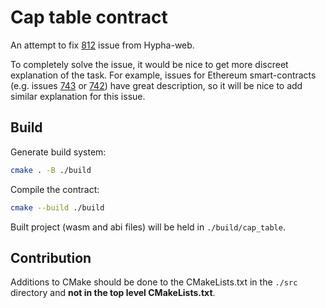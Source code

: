 # Cap table contract

An attempt to fix [812](https://github.com/hypha-dao/hypha-web/issues/812)
issue from Hypha-web.

To completely solve the issue, it would be nice to get more discreet
explanation of the task. For example, issues for Ethereum smart-contracts (e.g.
issues [743](https://github.com/hypha-dao/hypha-web/issues/743) or
[742](https://github.com/hypha-dao/hypha-web/issues/742)) have great
description, so it will be nice to add similar explanation for this issue.

## Build

Generate build system:

```sh
cmake . -B ./build
```

Compile the contract:

```sh
cmake --build ./build
```

Built project (wasm and abi files) will be held in `./build/cap_table`.

## Contribution

Additions to CMake should be done to the CMakeLists.txt in the `./src`
directory and **not in the top level CMakeLists.txt**.

